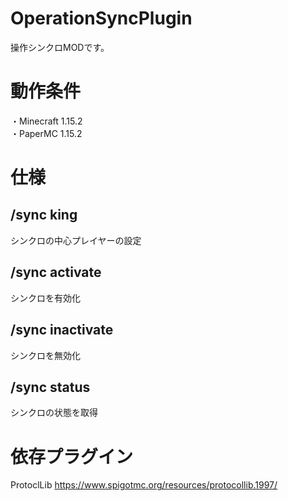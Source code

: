# OperationSyncPlugin
操作シンクロMODです。

# 動作条件
・Minecraft 1.15.2  
・PaperMC 1.15.2

# 仕様
## /sync king <Player>
  シンクロの中心プレイヤーの設定
## /sync activate
  シンクロを有効化
## /sync inactivate
  シンクロを無効化
## /sync status
  シンクロの状態を取得
  
# 依存プラグイン
ProtoclLib
https://www.spigotmc.org/resources/protocollib.1997/

